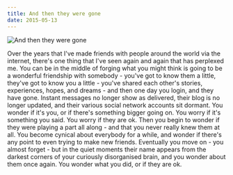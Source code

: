 ```yaml
---
title: And then they were gone
date: 2015-05-13
---
```


![And then they were gone](https://source.unsplash.com/2aFp6EWWs58/1600x900)

Over the years that I've made friends with people around the world via the internet, there's one thing that I've seen again and again that has perplexed me. You can be in the middle of forging what you might think is going to be a wonderful friendship with somebody - you've got to know them a little, they've got to know you a little - you've shared each other's stories, experiences, hopes, and dreams - and then one day you login, and they have gone. Instant messages no longer show as delivered, their blog is no longer updated, and their various social network accounts sit dormant. You wonder if it's you, or if there's something bigger going on. You worry if it's something you said. You worry if they are ok. Then you begin to wonder if they were playing a part all along - and that you never really knew them at all. You become cynical about everybody for a while, and wonder if there's any point to even trying to make new friends. Eventually you move on - you almost forget - but in the quiet moments their name appears from the darkest corners of your curiously disorganised brain, and you wonder about them once again. You wonder what you did, or if they are ok.